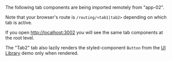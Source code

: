 The following tab components are being imported remotely from "app-02".

Note that your browser's route is `/routing/<tab1|tab2>` depending on which tab is active.

If you open [http://localhost:3002](http://localhost:3002) you will see the same tab components at the root level.

The "Tab2" tab also lazily renders the styled-component `Button` from the [UI Library](http://localhost:3003) demo only when rendered.
